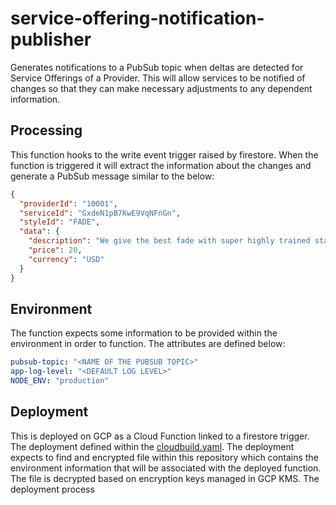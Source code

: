 # service-offering-notification-publisher

Generates notifications to a PubSub topic when deltas are detected for Service Offerings of a Provider. This will allow services to be notified of changes so that they can make necessary adjustments to any dependent information.

## Processing

This function hooks to the write event trigger raised by firestore. When the function is triggered it will extract the information about the changes and generate a PubSub message similar to the below:

```json
{
  "providerId": "10001",
  "serviceId": "GxdeN1pB7KwE9VqNFnGn",
  "styleId": "FADE",
  "data": {
    "description": "We give the best fade with super highly trained staff.",
    "price": 20,
    "currency": "USD"
  }
}
```

## Environment

The function expects some information to be provided within the environment in order to function. The attributes are defined below:

```yaml
pubsub-topic: "<NAME OF THE PUBSUB TOPIC>"
app-log-level: "<DEFAULT LOG LEVEL>"
NODE_ENV: "production"
```

## Deployment

This is deployed on GCP as a Cloud Function linked to a firestore trigger. The deployment defined within the [cloudbuild.yaml](./cloudbuild.yaml). The deployment expects to find and encrypted file within this repository which contains the environment information that will be associated with the deployed function. The file is decrypted based on encryption keys managed in GCP KMS. The deployment process 
